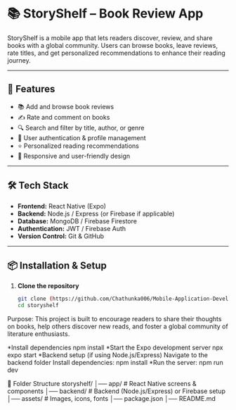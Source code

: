 

# 📚 StoryShelf – Book Review App

StoryShelf is a mobile app that lets readers discover, review, and share books with a global community. Users can browse books, leave reviews, rate titles, and get personalized recommendations to enhance their reading journey.  

---

## 🚀 Features
- 📚 Add and browse book reviews  
- ✍️ Rate and comment on books  
- 🔍 Search and filter by title, author, or genre  
- 👤 User authentication & profile management  
- ⭐ Personalized reading recommendations  
- 📱 Responsive and user-friendly design  

---

## 🛠️ Tech Stack
- **Frontend:** React Native (Expo)  
- **Backend:** Node.js / Express (or Firebase if applicable)  
- **Database:** MongoDB / Firebase Firestore  
- **Authentication:** JWT / Firebase Auth  
- **Version Control:** Git & GitHub  

---

## 📦 Installation & Setup

1. **Clone the repository**
   ```bash
   git clone (https://github.com/Chathunka006/Mobile-Application-Development.git)
   cd storyshelf


Purpose:
This project is built to encourage readers to share their thoughts on books, help others discover new reads, and foster a global community of literature enthusiasts.

*Install dependencies
npm install
*Start the Expo development server
npx expo start
*Backend setup (if using Node.js/Express)
Navigate to the backend folder
Install dependencies:
npm install
*Run the server:
npm run dev

📂 Folder Structure
storyshelf/
│── app/               # React Native screens & components
│── backend/           # Backend (Node.js/Express) or Firebase setup
│── assets/            # Images, icons, fonts
│── package.json
│── README.md
